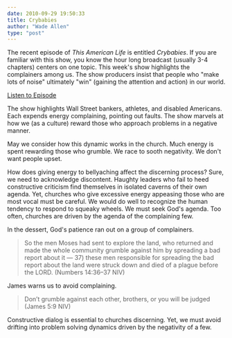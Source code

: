 ```yaml
---
date: 2010-09-29 19:50:33
title: Crybabies
author: "Wade Allen"
type: "post"
---
```


The recent episode of *This American Life* is entitled *Crybabies*.  If you are familiar with this show, you know the hour long broadcast (usually 3-4 chapters) centers on one topic.  This week's show highlights the complainers among us.  The show producers insist that people who "make lots of noise" ultimately "win" (gaining the attention and action) in our world.

[Listen to Episode](http://www.thisamericanlife.org/radio-archives/episode/415/crybabies "Crybabies | This American Life")

The show highlights Wall Street bankers, athletes, and disabled Americans.  Each expends energy complaining, pointing out faults.  The show marvels at how we (as a culture) reward those who approach problems in a negative manner.

May we consider how this dynamic works in the church.  Much energy is spent rewarding those who grumble.  We race to sooth negativity.  We don't want people upset.

How does giving energy to bellyaching affect the discerning process?  Sure, we need to acknowledge discontent.  Haughty leaders who fail to heed constructive criticism find themselves in isolated caverns of their own agenda.  Yet, churches who give excessive energy appeasing those who are most vocal must be careful.  We would do well to recognize the human tendency to respond to squeaky wheels.  We must seek God's agenda.  Too often, churches are driven by the agenda of the complaining few.

In the dessert, God's patience ran out on a group of complainers.

>So the men Moses had sent to explore the land, who returned and made the whole community grumble against him by spreading a bad report about it — 37) these men responsible for spreading the bad report about the land were struck down and died of a plague before the LORD. (Numbers 14:36–37 NIV)

James warns us to avoid complaining.

>Don’t grumble against each other, brothers, or you will be judged (James 5:9 NIV)

Constructive dialog is essential to churches discerning.  Yet, we must avoid drifting into problem solving dynamics driven by the negativity of a few.
